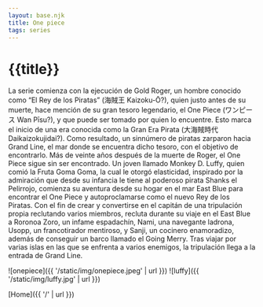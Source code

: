 ```yaml
---
layout: base.njk
title: One piece
tags: series
---
```


# {{title}}

La serie comienza con la ejecución de Gold Roger, un hombre conocido como “El Rey de los Piratas” (海賊王 Kaizoku-Ō?), quien justo antes de su muerte, hace mención de su gran tesoro legendario, el One Piece (ワンピース Wan Pīsu?), y que puede ser tomado por quien lo encuentre. Esto marca el inicio de una era conocida como la Gran Era Pirata (大海賊時代 Daikaizokujidai?). Como resultado, un sinnúmero de piratas zarparon hacia Grand Line, el mar donde se encuentra dicho tesoro, con el objetivo de encontrarlo. Más de veinte años después de la muerte de Roger, el One Piece sigue sin ser encontrado. Un joven llamado Monkey D. Luffy, quien comió la Fruta Goma Goma, la cual le otorgó elasticidad, inspirado por la admiración que desde su infancia le tiene al poderoso pirata Shanks el Pelirrojo, comienza su aventura desde su hogar en el mar East Blue para encontrar el One Piece y autoproclamarse como el nuevo Rey de los Piratas. Con el fin de crear y convertirse en el capitán de una tripulación propia reclutando varios miembros, recluta durante su viaje en el East Blue a Roronoa Zoro, un infame espadachín, Nami, una navegante ladrona, Usopp, un francotirador mentiroso, y Sanji, un cocinero enamoradizo, además de conseguir un barco llamado el Going Merry. Tras viajar por varias islas en las que se enfrenta a varios enemigos, la tripulación llega a la entrada de Grand Line.

![onepiece]({{ '/static/img/onepiece.jpeg' | url }})
![luffy]({{ '/static/img/luffy.jpg' | url }})

[Home]({{ '/' | url }})
